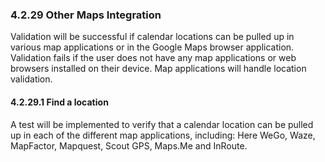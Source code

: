 ### 4.2.29 Other Maps Integration

Validation will be successful if calendar locations can be pulled up in various map applications or in the Google Maps browser application. Validation fails if the user does not have any map applications or web browsers installed on their device. Map applications will handle location validation.

#### 4.2.29.1 Find a location

A test will be implemented to verify that a calendar location can be pulled up in each of the different map applications, including: Here WeGo, Waze, MapFactor, Mapquest, Scout GPS, Maps.Me and InRoute.

